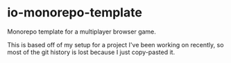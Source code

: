 # io-monorepo-template

Monorepo template for a multiplayer browser game.

This is based off of my setup for a project I've been working on recently, so most of the git history is lost because I just copy-pasted it.
